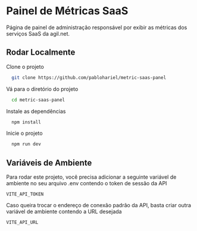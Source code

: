 # Painel de Métricas SaaS

Página de painel de administração responsável por exibir as métricas dos serviços SaaS da agil.net.


## Rodar Localmente

Clone o projeto

```bash
  git clone https://github.com/pablohariel/metric-saas-panel
```

Vá para o diretório do projeto

```bash
  cd metric-saas-panel
```

Instale as dependências

```bash
  npm install
```

Inicie o projeto

```bash
  npm run dev
```


## Variáveis de Ambiente

Para rodar este projeto, você precisa adicionar a seguinte variável de ambiente no seu arquivo .env contendo o token de sessão da API

`VITE_API_TOKEN`

Caso queira trocar o endereço de conexão padrão da API, basta criar outra variável de ambiente contendo a URL desejada

`VITE_API_URL`
